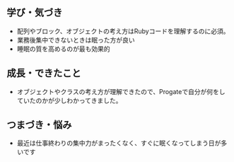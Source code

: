 ## 学び・気づき
- 配列やブロック、オブジェクトの考え方はRubyコードを理解するのに必須。
- 業務後集中できないときは眠った方が良い
- 睡眠の質を高めるのが最も効果的

## 成長・できたこと
- オブジェクトやクラスの考え方が理解できたので、Progateで自分が何をしていたのかが少しわかってきました。

## つまづき・悩み
- 最近は仕事終わりの集中力がまったくなく、すぐに眠くなってしまう日が多いです